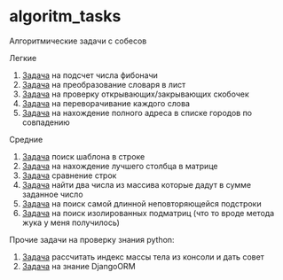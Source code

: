 # algoritm_tasks
Алгоритмические задачи с собесов

Легкие
1. [Задача](./fibonachi.py) на подсчет числа фибоначи
2. [Задача](./dict_to_list.py) на преобразование словаря в лист
3. [Задача](./check_json.py) на проверку открывающих/закрывающих скобочек
4. [Задача](./reverse_every_word.py) на переворачивание каждого слова
5. [Задача](./find_full_path.py) на нахождение полного адреса в списке городов по совпадению

Средние
1. [Задача](./pattern_index.py) поиск шаблона в строке
2. [Задача](./best_column_with_one.py) на нахождение лучшего столбца в матрице
3. [Задача](./one_edit_apart.py) сравнение строк
4. [Задача](./two_sum.py) найти два числа из массива которые дадут в сумме заданное число
5. [Задача](./len_of_longest_substring.py) на поиск самой длинной неповторяющейся подстроки
6. [Задача](./battle_field.py) на поиск изолированных подматриц (что то вроде метода жука у меня получилось)

Прочие задачи на проверку знания python:
1. [Задача](./calc_bmi_index.py) рассчитать индекс массы тела из консоли и дать совет
2. [Задача](./python_orm_1.py) на знание DjangoORM
